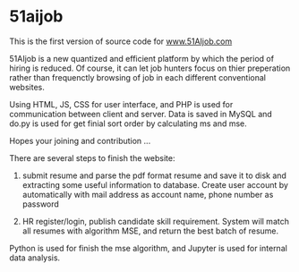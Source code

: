 # 51aijob

This is the first version of source code for www.51AIjob.com

51AIjob is a new quantized and efficient platform by which the period of hiring is reduced. Of course, it can let job hunters focus on thier preperation rather than frequenctly browsing of job in each different conventional websites.

Using HTML, JS, CSS for user interface, and PHP is used for communication between client and server. Data is saved in MySQL and do.py is used for get finial sort order by calculating ms and mse.

Hopes your joining and contribution ...


There are several steps to finish the website:

1) submit resume and parse the pdf format resume and save it to disk and extracting some useful information to database. Create user account by automatically with mail address as account name, phone number as password

2) HR register/login, publish candidate skill requirement. System will match all resumes with algorithm MSE, and return the best batch of resume.

Python is used for finish the mse algorithm, and Jupyter is used for internal data analysis.
